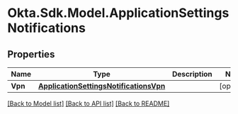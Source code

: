 # Okta.Sdk.Model.ApplicationSettingsNotifications
## Properties

Name | Type | Description | Notes
------------ | ------------- | ------------- | -------------
**Vpn** | [**ApplicationSettingsNotificationsVpn**](ApplicationSettingsNotificationsVpn.md) |  | [optional] 

[[Back to Model list]](../README.md#documentation-for-models) [[Back to API list]](../README.md#documentation-for-api-endpoints) [[Back to README]](../README.md)

